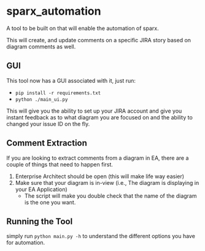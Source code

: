 # sparx_automation
A tool to be built on that will enable the automation of sparx.

This will create, and update comments on a specific JIRA story based on diagram comments as well.

## GUI
This tool now has a GUI associated with it, just run:
* `pip install -r requirements.txt`
*  `python ./main_ui.py`

This will give you the ability to set up your JIRA account and give you instant feedback as to what diagram you are focused on and the ability to changed your
issue ID on the fly.

## Comment Extraction
If you are looking to extract comments from a diagram in EA, there are a couple of things that need to happen first.
1. Enterprise Architect should be open (this will make life way easier)
2. Make sure that your diagram is in-view (i.e., The diagram is displaying in your EA Application)
    * The script will make you double check that the name of the diagram is the one you want.

## Running the Tool
simply run `python main.py -h` to understand the different options you have for automation.

